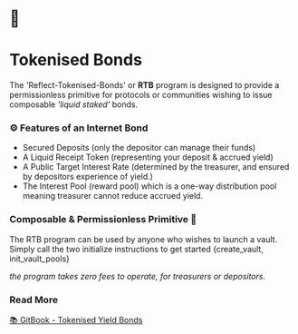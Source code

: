# 🏦
# Tokenised Bonds 
The 'Reflect-Tokenised-Bonds' or **RTB** program is designed to provide a permissionless primitive for protocols or communities wishing to issue composable *'liquid staked'* bonds. 

### ⚙️ Features of an Internet Bond

- Secured Deposits (only the depositor can manage their funds)
- A Liquid Receipt Token (representing your deposit & accrued yield)
- A Public Target Interest Rate (determined by the treasurer, and ensured by depositors experience of yield.)
- The Interest Pool (reward pool) which is a one-way distribution pool meaning treasurer cannot reduce accrued yield.

### Composable & Permissionless Primitive 🤝

The RTB program can be used by anyone who wishes to launch a vault. Simply call the two initialize instructions to get started {create_vault, init_vault_pools}

*the program takes zero fees to operate, for treasurers or depositors.*

### Read More

[📚 GitBook - Tokenised Yield Bonds](https://linktodocumentation)


